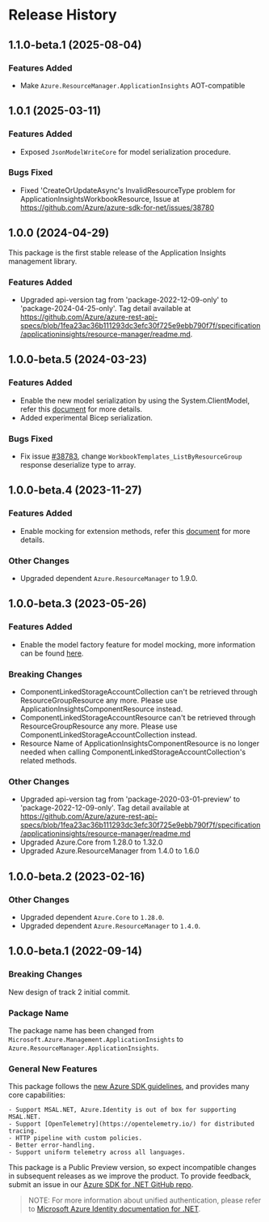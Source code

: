# Release History

## 1.1.0-beta.1 (2025-08-04)

### Features Added

- Make `Azure.ResourceManager.ApplicationInsights` AOT-compatible

## 1.0.1 (2025-03-11)

### Features Added

- Exposed `JsonModelWriteCore` for model serialization procedure.

### Bugs Fixed

- Fixed 'CreateOrUpdateAsync's InvalidResourceType problem for ApplicationInsightsWorkbookResource, Issue at https://github.com/Azure/azure-sdk-for-net/issues/38780

## 1.0.0 (2024-04-29)

This package is the first stable release of the Application Insights management library.

### Features Added

- Upgraded api-version tag from 'package-2022-12-09-only' to 'package-2024-04-25-only'. Tag detail available at https://github.com/Azure/azure-rest-api-specs/blob/1fea23ac36b111293dc3efc30f725e9ebb790f7f/specification/applicationinsights/resource-manager/readme.md.

## 1.0.0-beta.5 (2024-03-23)

### Features Added

- Enable the new model serialization by using the System.ClientModel, refer this [document](https://aka.ms/azsdk/net/mrw) for more details.
- Added experimental Bicep serialization.

### Bugs Fixed

- Fix issue [#38783](https://github.com/Azure/azure-sdk-for-net/issues/38783), change `WorkbookTemplates_ListByResourceGroup` response deserialize type to array.

## 1.0.0-beta.4 (2023-11-27)

### Features Added

- Enable mocking for extension methods, refer this [document](https://aka.ms/azsdk/net/mocking) for more details.

### Other Changes

- Upgraded dependent `Azure.ResourceManager` to 1.9.0.

## 1.0.0-beta.3 (2023-05-26)

### Features Added

- Enable the model factory feature for model mocking, more information can be found [here](https://azure.github.io/azure-sdk/dotnet_introduction.html#dotnet-mocking-factory-builder).

### Breaking Changes

- ComponentLinkedStorageAccountCollection can't be retrieved through ResourceGroupResource any more. Please use ApplicationInsightsComponentResource instead.
- ComponentLinkedStorageAccountResource can't be retrieved through ResourceGroupResource any more. Please use ComponentLinkedStorageAccountCollection instead.
- Resource Name of ApplicationInsightsComponentResource is no longer needed when calling ComponentLinkedStorageAccountCollection's related methods.

### Other Changes

- Upgraded api-version tag from 'package-2020-03-01-preview' to 'package-2022-12-09-only'. Tag detail available at https://github.com/Azure/azure-rest-api-specs/blob/1fea23ac36b111293dc3efc30f725e9ebb790f7f/specification/applicationinsights/resource-manager/readme.md
- Upgraded Azure.Core from 1.28.0 to 1.32.0
- Upgraded Azure.ResourceManager from 1.4.0 to 1.6.0

## 1.0.0-beta.2 (2023-02-16)

### Other Changes

- Upgraded dependent `Azure.Core` to `1.28.0`.
- Upgraded dependent `Azure.ResourceManager` to `1.4.0`.

## 1.0.0-beta.1 (2022-09-14)

### Breaking Changes

New design of track 2 initial commit.

### Package Name

The package name has been changed from `Microsoft.Azure.Management.ApplicationInsights` to `Azure.ResourceManager.ApplicationInsights`.

### General New Features

This package follows the [new Azure SDK guidelines](https://azure.github.io/azure-sdk/general_introduction.html), and provides many core capabilities:

    - Support MSAL.NET, Azure.Identity is out of box for supporting MSAL.NET.
    - Support [OpenTelemetry](https://opentelemetry.io/) for distributed tracing.
    - HTTP pipeline with custom policies.
    - Better error-handling.
    - Support uniform telemetry across all languages.

This package is a Public Preview version, so expect incompatible changes in subsequent releases as we improve the product. To provide feedback, submit an issue in our [Azure SDK for .NET GitHub repo](https://github.com/Azure/azure-sdk-for-net/issues).

> NOTE: For more information about unified authentication, please refer to [Microsoft Azure Identity documentation for .NET](https://learn.microsoft.com/dotnet/api/overview/azure/identity-readme?view=azure-dotnet).
